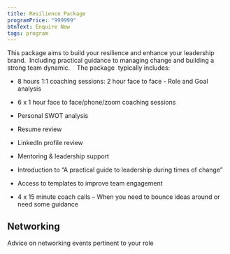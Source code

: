 ```yaml
---
title: Resilience Package
programPrice: "999999"
btnText: Enquire Now
tags: program
---
```

This package aims to build your resilience and enhance your leadership
brand.  Including practical guidance to managing change and building a
strong team dynamic.    The package  typically includes:

* 8 hours  1:1 coaching sessions: 2 hour face to face - Role and
Goal analysis 

* 6 x 1 hour face to face/phone/zoom coaching sessions

* Personal SWOT analysis

* Resume review

* LinkedIn profile review

* Mentoring & leadership support

* Introduction to “A practical guide to leadership during times of
change”

* Access to templates to improve team engagement

* 4 x 15 minute coach calls – When you need to bounce ideas around
or need some guidance

## Networking

Advice on networking events pertinent to your role